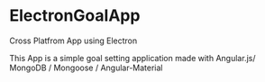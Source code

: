 # ElectronGoalApp
Cross Platfrom App using Electron

This App is a simple goal setting application made with Angular.js/ MongoDB / Mongoose / Angular-Material 

